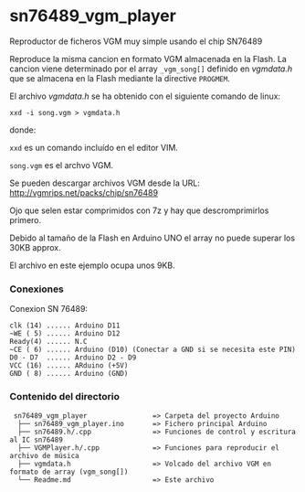 # sn76489_vgm_player
Reproductor de ficheros VGM muy simple usando el chip SN76489

Reproduce la misma cancion en formato VGM almacenada en la Flash. La cancion viene determinado por el array `_vgm_song[]` definido en *vgmdata.h* que se almacena en la Flash mediante la directive `PROGMEM`.

El archivo *vgmdata.h* se ha obtenido con el siguiente comando de linux:

`xxd -i song.vgm > vgmdata.h`

donde: 

  `xxd` es un comando incluído en el editor VIM.

  `song.vgm` es el archvo VGM. 
  
  Se pueden descargar archivos VGM desde la URL: http://vgmrips.net/packs/chip/sn76489
  
Ojo que selen estar comprimidos con 7z y hay que descromprimirlos primero.

Debido al tamaño de la Flash en Arduino UNO el array no puede superar los 30KB approx.

El archivo en este ejemplo ocupa unos 9KB.
### Conexiones

Conexion SN 76489:
```
clk (14) ...... Arduino D11
~WE ( 5) ...... Arduino D12
Ready(4) ...... N.C
~CE ( 6) ...... Arduino (D10) (Conectar a GND si se necesita este PIN)
D0 - D7  ...... Arduino D2 - D9
VCC (16) ...... ARduino (+5V)
GND ( 8) ...... Arduino (GND)
```

### Contenido del directorio
```
 sn76489_vgm_player                => Carpeta del proyecto Arduino
  ├── sn76489_vgm_player.ino       => Fichero principal Arduino
  ├── sn76489.h/.cpp               => Funciones de control y escritura al IC sn76489
  ├── VGMPlayer.h/.cpp             => Funciones para reproducir el archivo de música
  ├── vgmdata.h                    => Volcado del archivo VGM en formato de array (vgm_song[])  
  └── Readme.md                    => Este archivo
```
